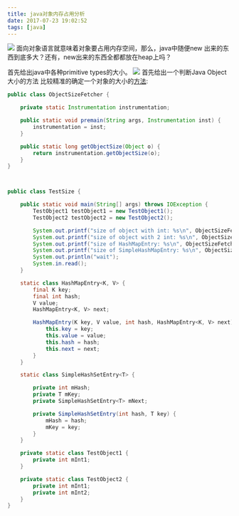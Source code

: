 ```yaml
---
title: java对象内存占用分析
date: 2017-07-23 19:02:52
tags: [java]
---
```



![](http://odzl05jxx.bkt.clouddn.com/9b157a7acab582078ac1fabada5c8009.jpg?imageView2/2/w/600)
面向对象语言就意味着对象要占用内存空间，那么，java中随便new 出来的东西到底多大？还有，new出来的东西全都都放在heap上吗？
<!--more-->
首先给出java中各种primitive types的大小。
![](http://odzl05jxx.bkt.clouddn.com/java_primitives_size.png)
首先给出一个判断Java Object大小的方法
比较精准的确定一个对象的大小的[方法](https://github.com/liaohuqiu/java-object-size):


```java
public class ObjectSizeFetcher {

    private static Instrumentation instrumentation;

    public static void premain(String args, Instrumentation inst) {
        instrumentation = inst;
    }

    public static long getObjectSize(Object o) {
        return instrumentation.getObjectSize(o);
    }
}



public class TestSize {

    public static void main(String[] args) throws IOException {
        TestObject1 testObject1 = new TestObject1();
        TestObject2 testObject2 = new TestObject2();

        System.out.printf("size of object with int: %s\n", ObjectSizeFetcher.getObjectSize(testObject1));
        System.out.printf("size of object with 2 int: %s\n", ObjectSizeFetcher.getObjectSize(testObject2));
        System.out.printf("size of HashMapEntry: %s\n", ObjectSizeFetcher.getObjectSize(new HashMapEntry<String, String>("", "", 0, null)));
        System.out.printf("size of SimpleHashMapEntry: %s\n", ObjectSizeFetcher.getObjectSize(new SimpleHashSetEntry<String>(0, null)));
        System.out.println("wait");
        System.in.read();
    }

    static class HashMapEntry<K, V> {
        final K key;
        final int hash;
        V value;
        HashMapEntry<K, V> next;

        HashMapEntry(K key, V value, int hash, HashMapEntry<K, V> next) {
            this.key = key;
            this.value = value;
            this.hash = hash;
            this.next = next;
        }
    }

    static class SimpleHashSetEntry<T> {

        private int mHash;
        private T mKey;
        private SimpleHashSetEntry<T> mNext;

        private SimpleHashSetEntry(int hash, T key) {
            mHash = hash;
            mKey = key;
        }
    }

    private static class TestObject1 {
        private int mInt1;
    }

    private static class TestObject2 {
        private int mInt1;
        private int mInt2;
    }
}

```



